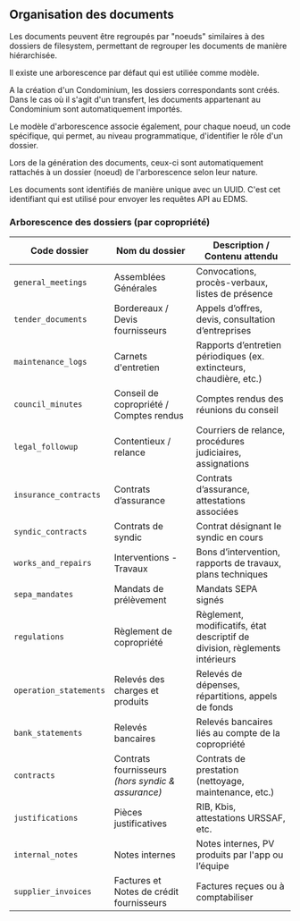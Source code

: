 ## Organisation des documents 

Les documents peuvent être regroupés par "noeuds" similaires à des dossiers de filesystem, permettant de regrouper les documents de manière hiérarchisée.

Il existe une arborescence par défaut qui est utiliée comme modèle.

A la création d'un Condominium, les dossiers correspondants sont créés.
Dans le cas où il s'agit d'un transfert, les documents appartenant au Condominium sont automatiquement importés.

Le modèle d'arborescence associe également, pour chaque noeud, un code spécifique, qui permet, au niveau programmatique, d'identifier le rôle d'un dossier.

Lors de la génération des documents, ceux-ci sont automatiquement rattachés à un dossier (noeud) de l'arborescence selon leur nature.

Les documents sont identifiés de manière unique avec un UUID. C'est cet identifiant qui est utilisé pour envoyer les requêtes API au EDMS.




### Arborescence des dossiers (par copropriété)

| Code dossier           | Nom du dossier                                    | Description / Contenu attendu                                |
| ---------------------- | ------------------------------------------------- | ------------------------------------------------------------ |
| `general_meetings`     | Assemblées Générales                              | Convocations, procès-verbaux, listes de présence             |
| `tender_documents`     | Bordereaux / Devis fournisseurs                   | Appels d’offres, devis, consultation d’entreprises           |
| `maintenance_logs`     | Carnets d'entretien                               | Rapports d’entretien périodiques (ex. extincteurs, chaudière, etc.) |
| `council_minutes`      | Conseil de copropriété / Comptes rendus           | Comptes rendus des réunions du conseil                       |
| `legal_followup`       | Contentieux / relance                             | Courriers de relance, procédures judiciaires, assignations   |
| `insurance_contracts`  | Contrats d’assurance                              | Contrats d’assurance, attestations associées                 |
| `syndic_contracts`     | Contrats de syndic                                | Contrat désignant le syndic en cours                         |
| `works_and_repairs`    | Interventions - Travaux                           | Bons d’intervention, rapports de travaux, plans techniques   |
| `sepa_mandates`        | Mandats de prélèvement                            | Mandats SEPA signés                                          |
| `regulations`          | Règlement de copropriété                          | Règlement, modificatifs, état descriptif de division, règlements intérieurs |
| `operation_statements` | Relevés des charges et produits                   | Relevés de dépenses, répartitions, appels de fonds           |
| `bank_statements`      | Relevés bancaires                                 | Relevés bancaires liés au compte de la copropriété           |
| `contracts`            | Contrats fournisseurs *(hors syndic & assurance)* | Contrats de prestation (nettoyage, maintenance, etc.)        |
| `justifications`       | Pièces justificatives                             | RIB, Kbis, attestations URSSAF, etc.                         |
| `internal_notes`       | Notes internes                                    | Notes internes, PV produits par l'app ou l’équipe            |
| `supplier_invoices`    | Factures et Notes de crédit fournisseurs          | Factures reçues ou à comptabiliser                           |
